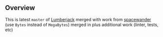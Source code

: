 ## Overview

This is latest `master` of [Lumberjack](https://github.com/thalesfsp/lumberjack) merged with work from [spacewander](https://github.com/spacewander/lumberjack/commit/a748684e09fb28daea4956f2e764123c02bd3273?branch=a748684e09fb28daea4956f2e764123c02bd3273&diff=split) (use `Bytes` instead of `MegaBytes`) merged in plus additional work (linter, tests, etc)
